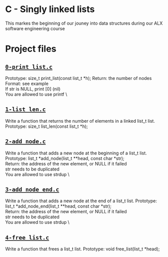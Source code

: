 # C - Singly linked lists
This markes the beginning of our jouney into data structures during our ALX software engineering course

# Project files


## [`0-print_list.c`](0-print_list.c)
Prototype: size_t print_list(const list_t *h);
Return: the number of nodes \
Format: see example \
If str is NULL, print [0] (nil) \
You are allowed to use printf \

## [`1-list_len.c`](1-list_len.c)
Write a function that returns the number of elements in a linked list_t list.
Prototype: size_t list_len(const list_t *h);

## [`2-add_node.c`](2-add_node.c)
Write a function that adds a new node at the beginning of a list_t list.
Prototype: list_t *add_node(list_t **head, const char *str); \
Return: the address of the new element, or NULL if it failed \
str needs to be duplicated \
You are allowed to use strdup \

## [`3-add_node_end.c`](3-add_node_end.c)
Write a function that adds a new node at the end of a list_t list.
Prototype: list_t *add_node_end(list_t **head, const char *str); \
Return: the address of the new element, or NULL if it failed \
str needs to be duplicated \
You are allowed to use strdup \

## [`4-free_list.c`](4-free_list.c)
Write a function that frees a list_t list.
Prototype: void free_list(list_t *head);
